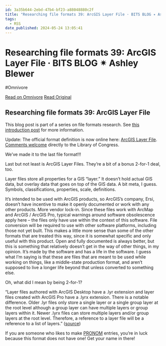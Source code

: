 ```yaml
---
id: 3a35b644-2ebd-47b4-bf23-a88048880c2f
title: "Researching file formats 39: ArcGIS Layer File · BITS BLOG ✴ Ashley Blewer"
tags:
  - RSS
date_published: 2024-05-24 13:05:41
---
```


# Researching file formats 39: ArcGIS Layer File · BITS BLOG ✴ Ashley Blewer
#Omnivore

[Read on Omnivore](https://omnivore.app/me/researching-file-formats-39-arc-gis-layer-file-bits-blog-ashley--18fac466819)
[Read Original](https://bits.ashleyblewer.com/blog/2024/05/24/researching-file-formats-39-arcgis-layer-file/)



## Researching file formats 39: ArcGIS Layer File

This blog post is part of a series on file formats research. See [this introduction post](https:&#x2F;&#x2F;bits.ashleyblewer.com&#x2F;blog&#x2F;2023&#x2F;08&#x2F;04&#x2F;researching-file-formats-library-of-congress-sustainability-of-digital-formats&#x2F;) for more information.

Update: The official format definition is now online here: [ArcGIS Layer File](https:&#x2F;&#x2F;www.loc.gov&#x2F;preservation&#x2F;digital&#x2F;formats&#x2F;fdd&#x2F;fdd000626.shtml). [Comments welcome](https:&#x2F;&#x2F;www.loc.gov&#x2F;preservation&#x2F;digital&#x2F;formats&#x2F;contact%5Fformat.shtml) directly to the Library of Congress.

We’ve made it to the last file format!!!

Last but not least is ArcGIS Layer Files. They’re a bit of a bonus 2-for-1 deal, too.

Layer files store all properties for a GIS “layer.” It doesn’t hold actual GIS data, but overlay data that goes on top of the GIS data. A bit meta, I guess. Symbols, classifications, properties, scale, definitions.

It’s intended to be used with ArcGIS products, so ArcGIS’s company, Ersi, doesn’t have incentive to make it openly documented or work with any other products. More vendor lock-in. Since these files work with ArcMap and ArcGIS &#x2F; ArcGIS Pro, typical warnings around software obsolescence apply here – the files only have use within the context of this software. File conversion will be required to use with other software platforms, including those not yet built. This makes a little more sense than some of the other formats that are treated this way, since it is somewhat specific and only useful with this product. Open and fully documented is always better, but this is something that relatively doesn’t get in the way of other things, in my opinion. It’s made by the software and has a life in the software. I guess what I’m saying is that these are files that are meant to be used while working on things, like a middle-state production format, and aren’t supposed to live a longer life beyond that unless converted to something else.

Oh, what did I mean by being 2-for-1?

“Layer files authored with ArcGIS Desktop have a .lyr extension and layer files created with ArcGIS Pro have a .lyrx extension. There is a notable difference. Older .lyr files only store a single layer or a single group layer at the root level although a group layer can have multiple layers or group layers within it. Newer .lyrx files can store multiple layers and&#x2F;or group layers at the root level. Therefore, a reference to a layer file will be a reference to a list of layers.” ([source](https:&#x2F;&#x2F;bits.ashleyblewer.com&#x2F;blog&#x2F;2024&#x2F;05&#x2F;24&#x2F;researching-file-formats-39-arcgis-layer-file&#x2F;%28https:&#x2F;&#x2F;pro.arcgis.com&#x2F;en&#x2F;pro-app&#x2F;latest&#x2F;arcpy&#x2F;mapping&#x2F;layerfile.htm%29))

If you are someone who likes to make [PRONOM](https:&#x2F;&#x2F;www.nationalarchives.gov.uk&#x2F;PRONOM&#x2F;) entries, you’re in luck because this format does not have one! Get your name in there!